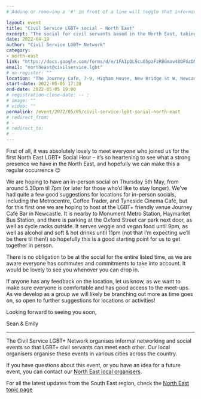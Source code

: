 ```yaml
---
# Adding or removing a '#' in front of a line will toggle that information off and on from being processed. 

layout: event
title: "Civil Service LGBT+ social - North East"
excerpt: "The social for civil servants based in the North East, taking place in Newcastle."
date: 2022-04-19
author: "Civil Service LGBT+ Network"
category: 
- north-east
link: "https://docs.google.com/forms/d/e/1FAIpQLScu85pzFzRBGmav48OFGzDM-dU6NwpOoSvRd7bqIugOqsEUMQ/viewform?usp=sf_link"
email: "northeast@civilservice.lgbt"
# no-register: ""
location: "The Journey Cafe, 7-9, Higham House, New Bridge St W, Newcastle upon Tyne NE1 8AN"
start-date: 2022-05-05 17:30
end-date: 2022-05-05 19:00
# registration-close-date: -- :
# image: ""
# video: ""
permalink: /event/2022/05/05/civil-service-lgbt-social-north-east
# redirect_from: 
# - 
# redirect_to: 
# - 
---
```


First of all, it was absolutely lovely to meet everyone who joined us for the first North East LGBT+ Social Hour – it’s so heartening to see what a strong presence we have in the North East, and hopefully we can make this a regular occurrence 😊 

We are hoping to have an in-person social on Thursday 5th May, from around 5.30pm til 7pm (or later for those who’d like to stay longer). We’ve had quite a few good suggestions for locations for in-person socials, including the Metrocentre, Coffee Trader, and Tyneside Cinema Café, but for this first one we are hoping to host at the LGBT+ friendly venue Journey Café Bar in Newcastle. It is nearby to Monument Metro Station, Haymarket Bus Station, and there is parking at the Oxford Street car park next door, as well as cycle racks outside. It serves veggie and vegan food until 9pm, as well as alcohol and soft & hot drinks until 11pm (not that I’m expecting we’ll be there til then!) so hopefully this is a good starting point for us to get together in person. 

There is no obligation to be at the social for the entire listed time, as we are aware everyone has commutes and commitments to take into account. It would be lovely to see you whenever you can drop in. 

If anyone has any feedback on the location, let us know, as we want to make sure everyone is comfortable and has good access to the meet-ups. As we develop as a group we will likely be branching out more as time goes on, so open to further suggestions for locations or activities! 

Looking forward to seeing you soon, 

Sean & Emily

---

The Civil Service LGBT+ Network organises informal networking and social events so that LGBT+ civil servants can meet each other. Our local organisers organise these events in various cities across the country.

If you have questions about this event, or you have an idea for a future event, you can contact our [North East local organisers](mailto:northeast@civilservice.lgbt).

For all the latest updates from the South East region, check the [North East topic page](/topic/north-east)
